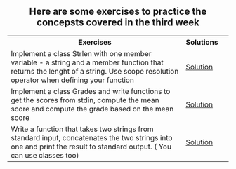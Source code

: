 <h2 align='center'> Here are some exercises to practice the concepsts covered in the third week </h2>

<table>
<th>Exercises</th>
<th>Solutions</th>
<tr>
<td>Implement a class Strlen with one member  variable - a string and a member function that returns the lenght of a string. Use scope resolution operator when defining your function</td>
<td><a href="./../week3/strlen.cpp">Solution</a><td>
</tr>
<tr>
<td>Implement a class Grades and write functions to get the scores from stdin, compute the mean score and compute the grade based on the mean score</td>
<td><a href="./../week3/grade.cpp">Solution</a><td>
</tr>
<tr>
<td>Write a function that takes two strings from standard input, concatenates the two strings into one and print the result to standard output. ( You can use classes too)</td>
<td><a href="./../week3/conc.cpp">Solution</a><td>
</table>